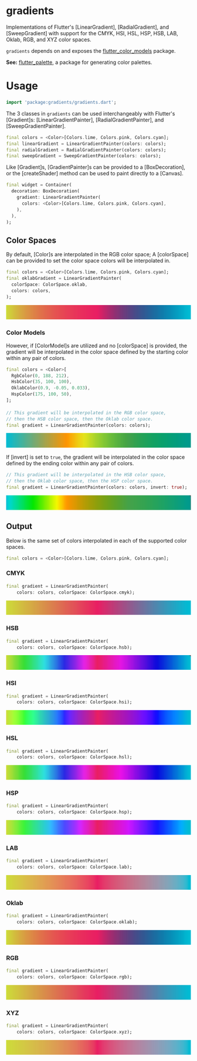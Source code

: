 # gradients

Implementations of Flutter's [LinearGradient], [RadialGradient], and
[SweepGradient] with support for the CMYK, HSI, HSL, HSP, HSB, LAB, Oklab,
RGB, and XYZ color spaces.

`gradients` depends on and exposes the [flutter_color_models](https://pub.dev/packages/flutter_color_models) package.

__See:__ [flutter_palette](https://pub.dev/packages/flutter_palette),
a package for generating color palettes.

# Usage

```dart
import 'package:gradients/gradients.dart';
```

The 3 classes in `gradients` can be used interchangeably with Flutter's
[Gradient]s: [LinearGradientPainter], [RadialGradientPainter], and
[SweepGradientPainter].

```dart
final colors = <Color>[Colors.lime, Colors.pink, Colors.cyan];
final linearGradient = LinearGradientPainter(colors: colors);
final radialGradient = RadialGradientPainter(colors: colors);
final sweepGradient = SweepGradientPainter(colors: colors);
```

Like [Gradient]s, [GradientPainter]s can be provided to a [BoxDecoration],
or the [createShader] method can be used to paint directly to a [Canvas].

```dart
final widget = Container(
  decoration: BoxDecoration(
    gradient: LinearGradientPainter(
      colors: <Color>[Colors.lime, Colors.pink, Colors.cyan],
    ),
  ),
);
```

## Color Spaces

By default, [Color]s are interpolated in the RGB color space; A [colorSpace]
can be provided to set the color space colors will be interpolated in.

```dart
final colors = <Color>[Colors.lime, Colors.pink, Colors.cyan];
final oklabGradient = LinearGradientPainter(
  colorSpace: ColorSpace.oklab,
  colors: colors,
);
```

![Oklab Gradient](https://raw.githubusercontent.com/james-alex/gradients/master/img/color_spaces/oklab.png "Oklab Gradient")

### Color Models

However, if [ColorModel]s are utilized and no [colorSpace] is provided,
the gradient will be interpolated in the color space defined by the starting
color within any pair of colors.

```dart
final colors = <Color>[
  RgbColor(0, 188, 212),
  HsbColor(35, 100, 100),
  OklabColor(0.9, -0.05, 0.033),
  HspColor(175, 100, 50),
];

// This gradient will be interpolated in the RGB color space,
// then the HSB color space, then the Oklab color space.
final gradient = LinearGradientPainter(colors: colors);
```

![Color Models Example Gradient](https://raw.githubusercontent.com/james-alex/gradients/master/img/exampleA.png "Color Models Example Gradient")

If [invert] is set to `true`, the gradient will be interpolated
in the color space defined by the ending color within any pair
of colors.

```dart
// This gradient will be interpolated in the HSB color space,
// then the Oklab color space, then the HSP color space.
final gradient = LinearGradientPainter(colors: colors, invert: true);
```

![Color Models Inverted Example Gradient](https://raw.githubusercontent.com/james-alex/gradients/master/img/exampleB.png "Color Models Inverted Example Gradient")

## Output

Below is the same set of colors interpolated in each of the supported
color spaces.

```dart
final colors = <Color>[Colors.lime, Colors.pink, Colors.cyan];
```

### CMYK

```dart
final gradient = LinearGradientPainter(
    colors: colors, colorSpace: ColorSpace.cmyk);
```

![CMYK Gradient](https://raw.githubusercontent.com/james-alex/gradients/master/img/color_spaces/cmyk.png "CMYK Gradient")

### HSB

```dart
final gradient = LinearGradientPainter(
    colors: colors, colorSpace: ColorSpace.hsb);
```

![HSB Gradient](https://raw.githubusercontent.com/james-alex/gradients/master/img/color_spaces/hsb.png "HSB Gradient")

### HSI

```dart
final gradient = LinearGradientPainter(
    colors: colors, colorSpace: ColorSpace.hsi);
```

![HSI Gradient](https://raw.githubusercontent.com/james-alex/gradients/master/img/color_spaces/hsi.png "HSI Gradient")

### HSL

```dart
final gradient = LinearGradientPainter(
    colors: colors, colorSpace: ColorSpace.hsl);
```

![HSL Gradient](https://raw.githubusercontent.com/james-alex/gradients/master/img/color_spaces/hsl.png "HSL Gradient")

### HSP

```dart
final gradient = LinearGradientPainter(
    colors: colors, colorSpace: ColorSpace.hsp);
```

![HSP Gradient](https://raw.githubusercontent.com/james-alex/gradients/master/img/color_spaces/hsp.png "HSP Gradient")

### LAB

```dart
final gradient = LinearGradientPainter(
    colors: colors, colorSpace: ColorSpace.lab);
```

![LAB Gradient](https://raw.githubusercontent.com/james-alex/gradients/master/img/color_spaces/lab.png "LAB Gradient")

### Oklab

```dart
final gradient = LinearGradientPainter(
    colors: colors, colorSpace: ColorSpace.oklab);
```

![Oklab Gradient](https://raw.githubusercontent.com/james-alex/gradients/master/img/color_spaces/oklab.png "Oklab Gradient")

### RGB

```dart
final gradient = LinearGradientPainter(
    colors: colors, colorSpace: ColorSpace.rgb);
```

![RGB Gradient](https://raw.githubusercontent.com/james-alex/gradients/master/img/color_spaces/rgb.png "RGB Gradient")

### XYZ

```dart
final gradient = LinearGradientPainter(
    colors: colors, colorSpace: ColorSpace.xyz);
```

![XYZ Gradient](https://raw.githubusercontent.com/james-alex/gradients/master/img/color_spaces/xyz.png "XYZ Gradient")
